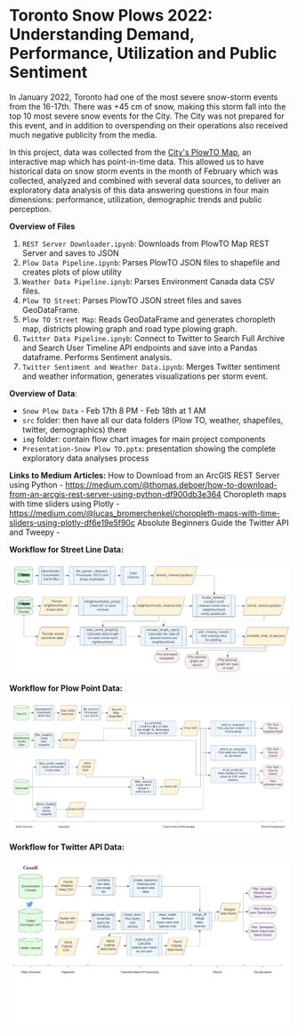 # Toronto Snow Plows 2022: Understanding Demand, Performance, Utilization and Public Sentiment

In January 2022, Toronto had one of the most severe snow-storm events from the 16-17th. There was +45 cm of snow, making this storm fall into the top 10 most severe snow events for the City. The City was not prepared for this event, and in addition to overspending on their operations also received much negative publicity from the media.

In this project, data was collected from the [City's PlowTO Map](https://www.toronto.ca/services-payments/streets-parking-transportation/road-maintenance/winter-maintenance/plowto/), an interactive map which has point-in-time data. This allowed us to have historical data on snow storm events in the month of February which  was collected, analyzed and combined with several data sources, to deliver an exploratory data analysis of this data answering questions in four main dimensions: performance, utilization, demographic trends and public perception.

**Overview of Files**
1. ```REST Server Downloader.ipynb```: Downloads from PlowTO Map REST Server and saves to JSON
2. ```Plow Data Pipeline.ipynb```: Parses PlowTO JSON files to shapefile and creates plots of plow utility
3. ```Weather Data Pipeline.ipnyb```: Parses Environment Canada data CSV files.
4. ```Plow TO Street```: Parses PlowTO JSON street files and saves GeoDataFrame.
5. ```Plow TO Street Map```: Reads GeoDataFrame and generates choropleth map, districts plowing graph and road type plowing graph.
6. ```Twitter Data Pipeline.ipnyb```: Connect to Twitter to Search Full Archive and Search User Timeline API endpoints and save into a Pandas dataframe. Performs Sentiment analysis.
7. ```Twitter Sentiment and Weather Data.ipynb```: Merges Twitter sentiment and weather information, generates visualizations per storm event.


**Overview of Data**:
* ```Snow Plow Data``` - Feb 17th 8 PM - Feb 18th at 1 AM 
* ```src``` folder: then have all our data folders (Plow TO, weather, shapefiles, twitter, demographics) there 
* ```img``` folder: contain flow chart images for main project components
* ```Presentation-Snow Plow TO.pptx```: presentation showing the complete exploratory data analyses process

**Links to Medium Articles:**
How to Download from an ArcGIS REST Server using Python - https://medium.com/@thomas.deboer/how-to-download-from-an-arcgis-rest-server-using-python-df900db3e364
Choropleth maps with time sliders using Plotly - https://medium.com/@lucas_bromerchenkel/choropleth-maps-with-time-sliders-using-plotly-df6e19e5f90c
Absolute Beginners Guide the Twitter API and Tweepy - 


**Workflow for Street Line Data:** 

![Workflow Street Line Data](/img/street_plow_pipeline.png)

**Workflow for Plow Point Data:**

![Workflow Plow Point Data](/img/point_plow_pipeline.png)

**Workflow for Twitter API Data:** 

![alt text for screen readers](/img/twitter_processing_pipeline.png "Text to show on mouseover")

